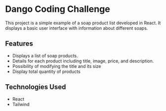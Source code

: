 # Dango Coding Challenge

This project is a simple example of a soap product list developed in React. It displays a basic user interface with information about different soaps.

## Features

- Displays a list of soap products.
- Details for each product including title, image, price, and description.
- Possibility of modifying the title and its size
- Display total quantity of products

## Technologies Used

- React
- Tailwind
